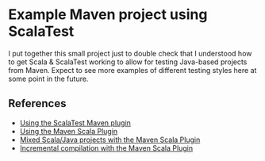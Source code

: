# Example Maven project using ScalaTest

I put together this small project just to double check that I understood how to get Scala & ScalaTest working to allow for testing Java-based projects from Maven. Expect to see more examples of different testing styles here at some point in the future.

## References

* [Using the ScalaTest Maven plugin](http://scalatest.org/user_guide/using_the_scalatest_maven_plugin)
* [Using the Maven Scala Plugin](http://davidb.github.io/scala-maven-plugin/usage.html)
* [Mixed Scala/Java projects with the Maven Scala Plugin](http://davidb.github.io/scala-maven-plugin/example_java.html)
* [Incremental compilation with the Maven Scala Plugin](http://davidb.github.io/scala-maven-plugin/example_incremental.html)
